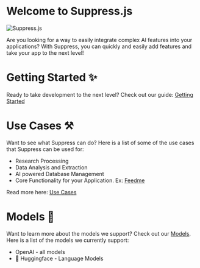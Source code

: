 # Welcome to Suppress.js


![Suppress.js](https://github.com/velocitatem/suppress/raw/main/logo.png)

Are you looking for a way to easily integrate complex AI features into your applications? With Suppress, you can quickly and easily add features and take your app to the next level!


# Getting Started ✨
Ready to take development to the next level? Check out our guide: [Getting Started](./getting-started.md)


# Use Cases ⚒️
Want to see what Suppress can do? Here is a list of some of the use cases that Suppress can be used for:
- Research Processing
- Data Analysis and Extraction
- AI powered Database Management
- Core Functionality for your Application. Ex: [Feedme](https://feedme.streamlit.app/)

Read more here: [Use Cases](https://github.com/velocitatem/suppress/blob/main/DEMOS.org)

# Models 🧰
Want to learn more about the models we support? Check out our [Models](./Models/models.md).
Here is a list of the models we currently support:
- OpenAI - all models
- 🤗 Huggingface - Language Models
